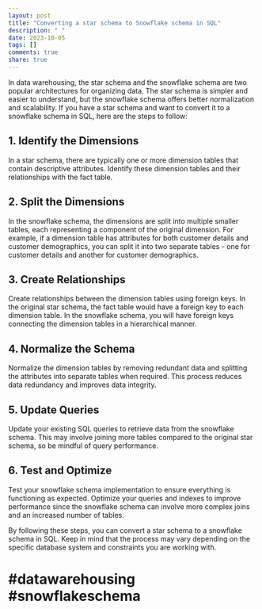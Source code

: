 ```yaml
---
layout: post
title: "Converting a star schema to Snowflake schema in SQL"
description: " "
date: 2023-10-05
tags: []
comments: true
share: true
---
```


In data warehousing, the star schema and the snowflake schema are two popular architectures for organizing data. The star schema is simpler and easier to understand, but the snowflake schema offers better normalization and scalability. If you have a star schema and want to convert it to a snowflake schema in SQL, here are the steps to follow:

## 1. Identify the Dimensions

In a star schema, there are typically one or more dimension tables that contain descriptive attributes. Identify these dimension tables and their relationships with the fact table.

## 2. Split the Dimensions

In the snowflake schema, the dimensions are split into multiple smaller tables, each representing a component of the original dimension. For example, if a dimension table has attributes for both customer details and customer demographics, you can split it into two separate tables - one for customer details and another for customer demographics.

## 3. Create Relationships

Create relationships between the dimension tables using foreign keys. In the original star schema, the fact table would have a foreign key to each dimension table. In the snowflake schema, you will have foreign keys connecting the dimension tables in a hierarchical manner.

## 4. Normalize the Schema

Normalize the dimension tables by removing redundant data and splitting the attributes into separate tables when required. This process reduces data redundancy and improves data integrity.

## 5. Update Queries

Update your existing SQL queries to retrieve data from the snowflake schema. This may involve joining more tables compared to the original star schema, so be mindful of query performance.

## 6. Test and Optimize

Test your snowflake schema implementation to ensure everything is functioning as expected. Optimize your queries and indexes to improve performance since the snowflake schema can involve more complex joins and an increased number of tables.

By following these steps, you can convert a star schema to a snowflake schema in SQL. Keep in mind that the process may vary depending on the specific database system and constraints you are working with.

# #datawarehousing #snowflakeschema